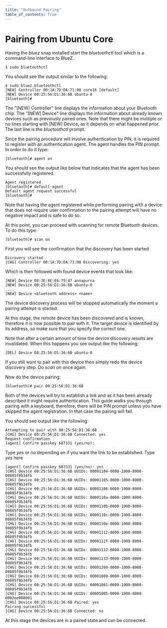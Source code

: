 ```yaml
---
title: "Outbound Pairing"
table_of_contents: True
---
```


# Pairing from Ubuntu Core

Having the *bluez* snap installed start the *bluetoothctl* tool which is a
command-line interface to BlueZ.


```
$ sudo bluetoothctl
```

You should see the output similar to the following:


```
$ sudo bluez.bluetoothctl
[NEW] Controller 00:1A:7D:DA:71:08 core16 [default]
[NEW] Device 00:25:56:D1:36:6B ubuntu-0
[bluetooth]#
```

The "[NEW] Controller" line displays the information about your Bluetooth chip.
The "[NEW] Device" line displays the information about already known devices such
as previously paired ones. Note that there might be multiple or no lines
starting with [NEW] Device, as it depends on what happened prior. The
last line is the *bluetoothctl* prompt.

Since the pairing procedure will involve authentication by PIN, it is required
to register with an authentication agent. The agent handles the PIN prompt. In
order to do it type:


```
[bluetooth]# agent on
```

You should see the output like below that indicates that the agent has been
successfully registered.


```
Agent registered
[bluetooth]# default-agent 
Default agent request successful
[bluetooth]#
```

Note that having the agent registered while performing pairing with a device
that does not require user confirmation to the pairing attempt will have no 
negative impact and is safe to do so. 

At this point, you can proceed with scanning for remote Bluetooth devices. To
do this type:

```
[bluetooth]# scan on
```

First you will see the confirmation that the discovery has been started

```
Discovery started
[CHG] Controller 00:1A:7D:DA:71:08 Discovering: yes
```

Which is then followed with found device events that look like:

```
[NEW] Device 08:3E:8E:E6:79:47 annapurna
[NEW] Device 00:25:56:D1:36:6B ubuntu-0
....
[NEW] Device <bluetooth address> <name>
```

The device discovery process will be stopped automatically the moment a pairing
attempt is started.

At this stage, the remote device has been discovered and is known, therefore it
is now possible to pair with it. The target device is identified by its address,
so make sure that you specify the correct one.

Note that after a certain amount of time the device discovery results are
invalidated. When this happens you see output like the following:

```
[DEL] Device 00:25:56:D1:36:6B ubuntu-0
```

If you still want to pair with this device then simply redo the
device discovery step. Do *scan on* once again.

Now do the device pairing:

```
[bluetooth]# pair 00:25:56:D1:36:6B
```

Both of the devices will try to establish a link and as it has been already
described it might require authentication. This guide walks you through pairing
with a keyboard, therefore, there will be PIN prompt unless you have skipped the
agent registration. In that case the pairing will fail.

You should see output like the following:

```
Attempting to pair with 00:25:56:D1:36:6B
[CHG] Device 00:25:56:D1:36:6B Connected: yes
Request confirmation
[agent] Confirm passkey 687331 (yes/no):
```

Type *yes* or *no* depending on if you want the link to be established. Type
*yes* here

```
[agent] Confirm passkey 687331 (yes/no): yes
[CHG] Device 00:25:56:D1:36:6B UUIDs: 00001104-0000-1000-8000-00805f9b34fb
[CHG] Device 00:25:56:D1:36:6B UUIDs: 00001105-0000-1000-8000-00805f9b34fb
[CHG] Device 00:25:56:D1:36:6B UUIDs: 00001106-0000-1000-8000-00805f9b34fb
[CHG] Device 00:25:56:D1:36:6B UUIDs: 0000110a-0000-1000-8000-00805f9b34fb
[CHG] Device 00:25:56:D1:36:6B UUIDs: 0000110b-0000-1000-8000-00805f9b34fb
[CHG] Device 00:25:56:D1:36:6B UUIDs: 0000110c-0000-1000-8000-00805f9b34fb
[CHG] Device 00:25:56:D1:36:6B UUIDs: 0000110e-0000-1000-8000-00805f9b34fb
[CHG] Device 00:25:56:D1:36:6B UUIDs: 00001112-0000-1000-8000-00805f9b34fb
[CHG] Device 00:25:56:D1:36:6B UUIDs: 0000112f-0000-1000-8000-00805f9b34fb
[CHG] Device 00:25:56:D1:36:6B UUIDs: 00001132-0000-1000-8000-00805f9b34fb
[CHG] Device 00:25:56:D1:36:6B UUIDs: 00001133-0000-1000-8000-00805f9b34fb
[CHG] Device 00:25:56:D1:36:6B UUIDs: 00001200-0000-1000-8000-00805f9b34fb
[CHG] Device 00:25:56:D1:36:6B UUIDs: 00001800-0000-1000-8000-00805f9b34fb
[CHG] Device 00:25:56:D1:36:6B UUIDs: 00001801-0000-1000-8000-00805f9b34fb
[CHG] Device 00:25:56:D1:36:6B UUIDs: 00005005-0000-1000-8000-0002ee000001
[CHG] Device 00:25:56:D1:36:6B Paired: yes
Pairing successful
[CHG] Device 00:25:56:D1:36:6B Connected: no
```

At this stage the devices are in a paired state and can be connected.


